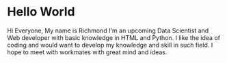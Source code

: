 # Hello World

Hi Everyone,
My name is Richmond
I'm an upcoming Data Scientist and Web developer with basic knowledge in HTML and Python.
I like the idea of coding and would want to develop my knowledge and skill in such field.
I hope to meet with workmates with great mind and ideas.
